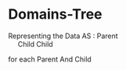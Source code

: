 # Domains-Tree


Representing the Data AS :      Parent<br />
&nbsp;&nbsp;&nbsp;&nbsp;&nbsp;Child Child
                              
for each Parent And Child
